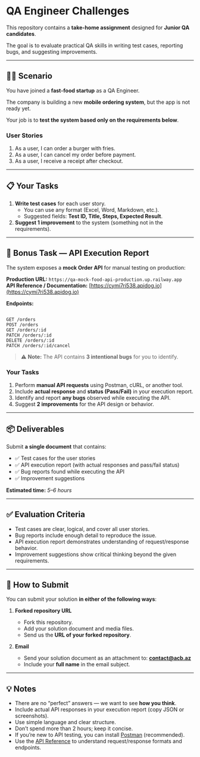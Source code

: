 # QA Engineer Challenges

This repository contains a **take-home assignment** designed for **Junior QA candidates**.

The goal is to evaluate practical QA skills in writing test cases, reporting bugs, and suggesting improvements.

---

## 👩‍💻 Scenario

You have joined a **fast-food startup** as a QA Engineer.

The company is building a new **mobile ordering system**, but the app is not ready yet.

Your job is to **test the system based only on the requirements below**.

### User Stories

1. As a user, I can order a burger with fries.
2. As a user, I can cancel my order before payment.
3. As a user, I receive a receipt after checkout.

---

## 📋 Your Tasks

1. **Write test cases** for each user story.
    - You can use any format (Excel, Word, Markdown, etc.).
    - Suggested fields: **Test ID, Title, Steps, Expected Result**.
2. **Suggest 1 improvement** to the system (something not in the requirements).

---

## 📡 Bonus Task — API Execution Report

The system exposes a **mock Order API** for manual testing on production:

**Production URL:** `https://qa-mock-food-api-production.up.railway.app`  
**API Reference / Documentation:** [https://cymi7ri538.apidog.io](https://cymi7ri538.apidog.io)

**Endpoints:**
```

GET /orders
POST /orders
GET /orders/:id
PATCH /orders/:id
DELETE /orders/:id
PATCH /orders/:id/cancel

```

> ⚠️ **Note:** The API contains **3 intentional bugs** for you to identify.

### Your Tasks

1. Perform **manual API requests** using Postman, cURL, or another tool.
2. Include **actual response** and **status (Pass/Fail)** in your execution report.
3. Identify and report **any bugs** observed while executing the API.
4. Suggest **2 improvements** for the API design or behavior.

---

## 📦 Deliverables

Submit **a single document** that contains:

- ✅ Test cases for the user stories
- ✅ API execution report (with actual responses and pass/fail status)
- ✅ Bug reports found while executing the API
- ✅ Improvement suggestions

**Estimated time:** *5–6 hours*

---

## ✅ Evaluation Criteria

- Test cases are clear, logical, and cover all user stories.
- Bug reports include enough detail to reproduce the issue.
- API execution report demonstrates understanding of request/response behavior.
- Improvement suggestions show critical thinking beyond the given requirements.

---

## 🚀 How to Submit

You can submit your solution **in either of the following ways**:

1. **Forked repository URL**
    - Fork this repository.
    - Add your solution document and media files.
    - Send us the **URL of your forked repository**.

2. **Email**
    - Send your solution document as an attachment to: **contact@acb.az**
    - Include your **full name** in the email subject.

---

## 💡 Notes

- There are no “perfect” answers — we want to see **how you think**.
- Include actual API responses in your execution report (copy JSON or screenshots).
- Use simple language and clear structure.
- Don’t spend more than 2 hours; keep it concise.
- If you’re new to API testing, you can install [Postman](https://www.postman.com/downloads/) (recommended).
- Use the [API Reference](https://cymi7ri538.apidog.io) to understand request/response formats and endpoints.
